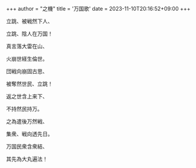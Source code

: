 +++
author = "之機"
title = '万国歌'
date = 2023-11-10T20:16:52+09:00
+++

立跳、被戦然下人、

立跳、陰人在万国！

真言落大雷在山、

火崩世経生倫世。

団戦向崩固古思、

被奪然世民、立跳！

返之世含上来下、

不持然民持万。

之為遣後万然戦、

集衆、戦向透先日。

万国民衆含衆結、

其先為大丸遍法！